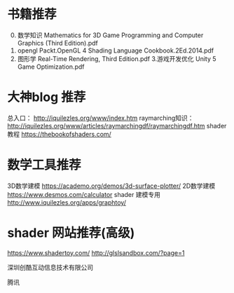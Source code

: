 

# 书籍推荐

0. 数学知识
    Mathematics for 3D Game Programming and Computer Graphics (Third Edition).pdf
1. opengl 
    Packt.OpenGL 4 Shading Language Cookbook.2Ed.2014.pdf
2. 图形学
    Real-Time Rendering, Third Edition.pdf
3.游戏开发优化
    Unity 5 Game Optimization.pdf

# 大神blog 推荐
  总入口：
  http://iquilezles.org/www/index.htm
  raymarching知识：
  http://iquilezles.org/www/articles/raymarchingdf/raymarchingdf.htm
  shader 教程
  https://thebookofshaders.com/

# 数学工具推荐
  3D数学建模
  https://academo.org/demos/3d-surface-plotter/
  2D数学建模
  https://www.desmos.com/calculator
  shader 建模专用
  http://www.iquilezles.org/apps/graphtoy/

# shader 网站推荐(高级)
  https://www.shadertoy.com/
  http://glslsandbox.com/?page=1



深圳创酷互动信息技术有限公司

腾讯



